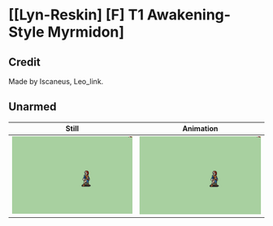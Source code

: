 # [\[Lyn-Reskin\] \[F\] T1 Awakening-Style Myrmidon]

## Credit

Made by Iscaneus, Leo_link.

## Unarmed

| Still | Animation |
| :---: | :-------: |
| ![Unarmed still](./Unarmed_000.png) | ![Unarmed animation](./Unarmed.gif) |
